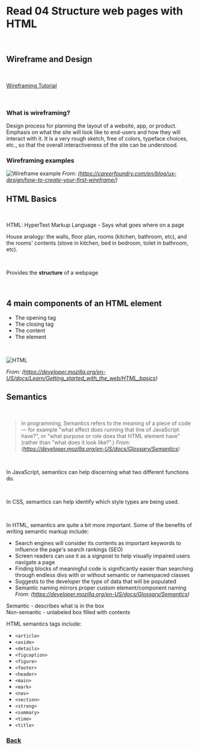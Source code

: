 # Read 04 Structure web pages with HTML

<br>

## Wireframe and Design

<br>

[Wireframing Tutorial](https://youtu.be/qpH7-KFWZRI)

<br>

### What is wireframing?

Design process for planning the layout of a website, app, or product.  Emphasis on what the site will look like to end-users and how they will interact with it.  It is a very rough sketch, free of colors, typeface choices, etc., so that the overall interactiveness of the site can be understood.

### Wireframing examples

![Wireframe example](https://dpbnri2zg3lc2.cloudfront.net/en/wp-content/uploads/old-blog-uploads/versions/samuel-student-wireframe---x----972-715x---.png)
*From: (https://careerfoundry.com/en/blog/ux-design/how-to-create-your-first-wireframe/)*

## HTML Basics

<br>

HTML: HyperText Markup Language - Says what goes where on a page

House analogy: the walls, floor plan, rooms (kitchen, bathroom, etc), and the rooms' contents (stove in kitchen, bed in bedroom, toilet in bathroom, etc).

<br>

Provides the **structure** of a webpage

<br>

## 4 main components of an HTML element

* The opening tag
* The closing tag
* The content
* The element

<br>

![HTML](https://developer.mozilla.org/en-US/docs/Learn/Getting_started_with_the_web/HTML_basics/grumpy-cat-small.png)<br>


*From: (https://developer.mozilla.org/en-US/docs/Learn/Getting_started_with_the_web/HTML_basics)*
<br>

## Semantics

<br>

> In programming, Semantics refers to the meaning of a piece of code — for example "what effect does running that line of JavaScript have?", or "what purpose or role does that HTML element have" (rather than "what does it look like?".) *From: (https://developer.mozilla.org/en-US/docs/Glossary/Semantics)*

<br>

In JavaScript, semantics can help discerning what two different functions do.

<br>

In CSS, semantics can help identify which style types are being used. 

<br>

In HTML, semantics are quite a bit more important. Some of the benefits of writing semantic markup include: <br>

* Search engines will consider its contents as important keywords to influence the page's search rankings (SEO)
* Screen readers can use it as a signpost to help visually impaired users navigate a page
* Finding blocks of meaningful code is significantly easier than searching through endless divs with or without semantic or namespaced classes
* Suggests to the developer the type of data that will be populated
* Semantic naming mirrors proper custom element/component naming  
    *From: (https://developer.mozilla.org/en-US/docs/Glossary/Semantics)*

Semantic - describes what is in the box <br>
Non-semantic - unlabeled box filled with contents

HTML semantics tags include:

* `<article>`
* `<aside>`
* `<details>`
* `<figcaption>`
* `<figure>`
* `<footer>`
* `<header>`
* `<main>`
* `<mark>`
* `<nav>`
* `<section>`
* `<strong>`
* `<summary>`
* `<time>`
* `<title>`

### [Back](/102/102-TOC.md)